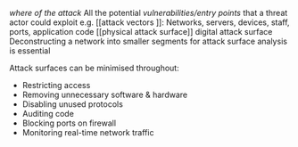 *where of the attack*
All the potential *vulnerabilities/entry points* that a threat actor could exploit e.g. [[attack vectors ]]: Networks, servers, devices, staff, ports, application code
[[physical attack surface]]
digital attack surface
Deconstructing a network into smaller segments for attack surface analysis is essential

Attack surfaces can be minimised throughout:
- Restricting access
- Removing unnecessary software & hardware
- Disabling unused protocols
- Auditing code
- Blocking ports on firewall
- Monitoring real-time network traffic 